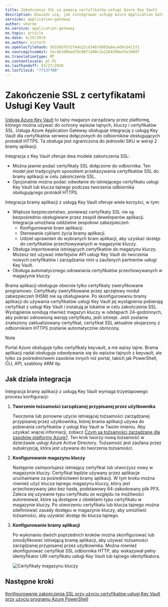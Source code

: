 ```yaml
---
title: Zakończenie SSL za pomocą certyfikatów usługi Azure Key Vault
description: Dowiedz się, jak zintegrować usługę Azure Application Gateway z usługą Key Vault dla certyfikatów serwera dołączonych do odbiorników obsługujących protokół HTTPS.
services: application-gateway
author: vhorne
ms.service: application-gateway
ms.topic: article
ms.date: 4/25/2019
ms.author: victorh
ms.openlocfilehash: 5633dd7b72f4de22cd34b7d093e8ec4d9cb411f1
ms.sourcegitcommit: 2ec4b3d0bad7dc0071400c2a2264399e4fe34897
ms.translationtype: MT
ms.contentlocale: pl-PL
ms.lasthandoff: 03/27/2020
ms.locfileid: "77137700"
---
```

# <a name="ssl-termination-with-key-vault-certificates"></a>Zakończenie SSL z certyfikatami Usługi Key Vault

[Usługa Azure Key Vault](../key-vault/key-vault-overview.md) to tajny magazyn zarządzany przez platformę, którego można używać do ochrony wpisów tajnych, kluczy i certyfikatów SSL. Usługa Azure Application Gateway obsługuje integrację z usługą Key Vault dla certyfikatów serwera dołączonych do odbiorników obsługujących protokół HTTPS. Ta obsługa jest ograniczona do jednostki SKU w wersji 2 bramy aplikacji.

Integracja z Key Vault oferuje dwa modele zakończenia SSL:

- Można jawnie podać certyfikaty SSL dołączone do odbiornika. Ten model jest tradycyjnym sposobem przekazywania certyfikatów SSL do bramy aplikacji w celu zakończenia SSL.
- Opcjonalnie można podać odwołanie do istniejącego certyfikatu usługi Key Vault lub klucza tajnego podczas tworzenia odbiornika obsługującego protokół HTTPS.

Integracja bramy aplikacji z usługą Key Vault oferuje wiele korzyści, w tym:

- Większe bezpieczeństwo, ponieważ certyfikaty SSL nie są bezpośrednio obsługiwane przez zespół deweloperów aplikacji. Integracja umożliwia oddzielne zespołowi zabezpieczeń:
  * Konfigurowanie bram aplikacji.
  * Sterowanie cyklami życia bramy aplikacji.
  * Udziel uprawnień do wybranych bram aplikacji, aby uzyskać dostęp do certyfikatów przechowywanych w magazynie kluczy.
- Obsługa importowania istniejących certyfikatów do magazynu kluczy. Możesz też używać interfejsów API usługi Key Vault do tworzenia nowych certyfikatów i zarządzania nimi u zaufanych partnerów usługi Key Vault.
- Obsługa automatycznego odnawiania certyfikatów przechowywanych w magazynie kluczy.

Brama aplikacji obsługuje obecnie tylko certyfikaty zweryfikowane programowo. Certyfikaty zweryfikowane przez sprzętowy moduł zabezpieczeń (HSM) nie są obsługiwane. Po skonfigurowaniu bramy aplikacji do używania certyfikatów usługi Key Vault jej wystąpienia pobierają certyfikat z usługi Key Vault i instalują je lokalnie w celu zakończenia SSL. Wystąpienia sondują również magazyn kluczy w odstępach 24-godzinnych, aby pobrać odnowioną wersję certyfikatu, jeśli istnieje. Jeśli zostanie znaleziony zaktualizowany certyfikat, certyfikat SSL aktualnie skojarzony z odbiornikiem HTTPS zostanie automatycznie obrócony.

> [!NOTE]
> Portal Azure obsługuje tylko certyfikaty keyvault, a nie wpisy tajne. Brama aplikacji nadal obsługuje odwoływanie się do wpisów tajnych z keyvault, ale tylko za pośrednictwem zasobów innych niż portal, takich jak PowerShell, CLI, API, szablony ARM itp. 

## <a name="how-integration-works"></a>Jak działa integracja

Integracja bramy aplikacji z usługą Key Vault wymaga trzyetapowego procesu konfiguracji:

1. **Tworzenie tożsamości zarządzanej przypisanej przez użytkownika**

   Tworzenie lub ponowne użycie istniejącej tożsamości zarządzanej przypisanej przez użytkownika, której brama aplikacji używa do pobierania certyfikatów z usługi Key Vault w Twoim imieniu. Aby uzyskać więcej informacji, zobacz [Czym są tożsamości zarządzane dla zasobów platformy Azure?](../active-directory/managed-identities-azure-resources/overview.md). Ten krok tworzy nową tożsamość w dzierżawie usługi Azure Active Directory. Tożsamość jest zaufana przez subskrypcję, która jest używana do tworzenia tożsamości.

1. **Konfigurowanie magazynu kluczy**

   Następnie zaimportujesz istniejący certyfikat lub utworzysz nowy w magazynie kluczy. Certyfikat będzie używany przez aplikacje uruchamiane za pośrednictwem bramy aplikacji. W tym kroku można również użyć klucza tajnego magazynu kluczy, który jest przechowywany jako bez hasła, podstawowy 64-zakodowany plik PFX. Zaleca się używanie typu certyfikatu ze względu na możliwości autorenewal, które są dostępne z obiektami typu certyfikatu w magazynie kluczy. Po utworzeniu certyfikatu lub klucza tajnego można zdefiniować zasady dostępu w magazynie kluczy, aby umożliwić tożsamości, aby *uzyskać* dostęp do klucza tajnego.

1. **Konfigurowanie bramy aplikacji**

   Po wykonaniu dwóch poprzednich kroków można skonfigurować lub zmodyfikować istniejącą bramę aplikacji, aby używać tożsamości zarządzanej przypisanej przez użytkownika. Można również skonfigurować certyfikat SSL odbiornika HTTP, aby wskazywał pełny identyfikator URI certyfikatu usługi Key Vault lub tajnego identyfikatora.

   ![Certyfikaty magazynu kluczy](media/key-vault-certs/ag-kv.png)

## <a name="next-steps"></a>Następne kroki

[Konfigurowanie zakończenia SSL przy użyciu certyfikatów usługi Key Vault przy użyciu programu Azure PowerShell](configure-keyvault-ps.md)

